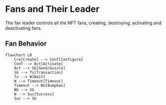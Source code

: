 # Fans and Their Leader

The fan leader controls all the NFT fans, creating, destroying, activating and deactivating fans.

## Fan Behavior

```mermaid
flowchart LR
    Cre[Create] --> Conf[Configure]
    Conf --> Act[Activate]
    Act --> SG[Send/Guzzle]
    SG --> Tx[Transaction]
    Tx --> W[Wait]
    W --> Timeout[Timeout]
    Timeout --> BG[BumpGas]
    BG --> SG
    W --> Suc[Success]
    Suc --> SG

```
